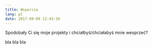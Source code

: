 ```yaml
---
title: Wsparcie
lang: pl
date: 2017-09-09 12:43:20
---
```

Spodobały Ci się moje projekty i chciałbyś/chciałabyś mnie wesprzeć? 
<!-- more -->
bla bla bla
 